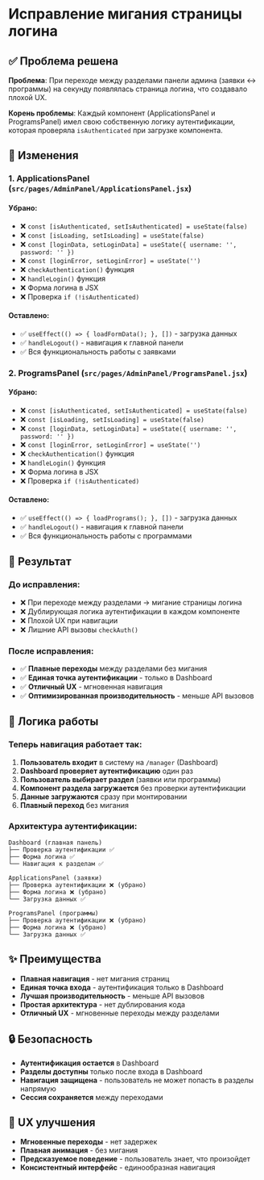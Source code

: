 # Исправление мигания страницы логина

## ✅ Проблема решена

**Проблема**: При переходе между разделами панели админа (заявки ↔ программы) на секунду появлялась страница логина, что создавало плохой UX.

**Корень проблемы**: Каждый компонент (ApplicationsPanel и ProgramsPanel) имел свою собственную логику аутентификации, которая проверяла `isAuthenticated` при загрузке компонента.

## 🔧 Изменения

### 1. **ApplicationsPanel** (`src/pages/AdminPanel/ApplicationsPanel.jsx`)

#### Убрано:
- ❌ `const [isAuthenticated, setIsAuthenticated] = useState(false)`
- ❌ `const [isLoading, setIsLoading] = useState(false)`
- ❌ `const [loginData, setLoginData] = useState({ username: '', password: '' })`
- ❌ `const [loginError, setLoginError] = useState('')`
- ❌ `checkAuthentication()` функция
- ❌ `handleLogin()` функция
- ❌ Форма логина в JSX
- ❌ Проверка `if (!isAuthenticated)`

#### Оставлено:
- ✅ `useEffect(() => { loadFormData(); }, [])` - загрузка данных
- ✅ `handleLogout()` - навигация к главной панели
- ✅ Вся функциональность работы с заявками

### 2. **ProgramsPanel** (`src/pages/AdminPanel/ProgramsPanel.jsx`)

#### Убрано:
- ❌ `const [isAuthenticated, setIsAuthenticated] = useState(false)`
- ❌ `const [isLoading, setIsLoading] = useState(false)`
- ❌ `const [loginData, setLoginData] = useState({ username: '', password: '' })`
- ❌ `const [loginError, setLoginError] = useState('')`
- ❌ `checkAuthentication()` функция
- ❌ `handleLogin()` функция
- ❌ Форма логина в JSX
- ❌ Проверка `if (!isAuthenticated)`

#### Оставлено:
- ✅ `useEffect(() => { loadPrograms(); }, [])` - загрузка данных
- ✅ `handleLogout()` - навигация к главной панели
- ✅ Вся функциональность работы с программами

## 🎯 Результат

### До исправления:
- ❌ При переходе между разделами → мигание страницы логина
- ❌ Дублирующая логика аутентификации в каждом компоненте
- ❌ Плохой UX при навигации
- ❌ Лишние API вызовы `checkAuth()`

### После исправления:
- ✅ **Плавные переходы** между разделами без мигания
- ✅ **Единая точка аутентификации** - только в Dashboard
- ✅ **Отличный UX** - мгновенная навигация
- ✅ **Оптимизированная производительность** - меньше API вызовов

## 🚀 Логика работы

### Теперь навигация работает так:

1. **Пользователь входит** в систему на `/manager` (Dashboard)
2. **Dashboard проверяет аутентификацию** один раз
3. **Пользователь выбирает раздел** (заявки или программы)
4. **Компонент раздела загружается** без проверки аутентификации
5. **Данные загружаются** сразу при монтировании
6. **Плавный переход** без мигания

### Архитектура аутентификации:

```
Dashboard (главная панель)
├── Проверка аутентификации ✅
├── Форма логина ✅
└── Навигация к разделам ✅

ApplicationsPanel (заявки)
├── Проверка аутентификации ❌ (убрано)
├── Форма логина ❌ (убрано)
└── Загрузка данных ✅

ProgramsPanel (программы)
├── Проверка аутентификации ❌ (убрано)
├── Форма логина ❌ (убрано)
└── Загрузка данных ✅
```

## ✨ Преимущества

- **Плавная навигация** - нет мигания страниц
- **Единая точка входа** - аутентификация только в Dashboard
- **Лучшая производительность** - меньше API вызовов
- **Простая архитектура** - нет дублирования кода
- **Отличный UX** - мгновенные переходы между разделами

## 🔒 Безопасность

- **Аутентификация остается** в Dashboard
- **Разделы доступны** только после входа в Dashboard
- **Навигация защищена** - пользователь не может попасть в разделы напрямую
- **Сессия сохраняется** между переходами

## 🎨 UX улучшения

- **Мгновенные переходы** - нет задержек
- **Плавная анимация** - без мигания
- **Предсказуемое поведение** - пользователь знает, что произойдет
- **Консистентный интерфейс** - единообразная навигация
